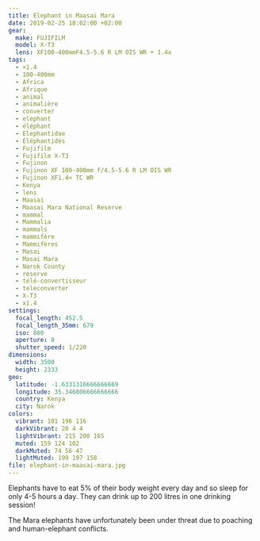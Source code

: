 ```yaml
---
title: Elephant in Maasai Mara
date: 2019-02-25 18:02:00 +02:00
gear:
  make: FUJIFILM
  model: X-T3
  lens: XF100-400mmF4.5-5.6 R LM OIS WR + 1.4x
tags:
  - ×1.4
  - 100-400mm
  - Africa
  - Afrique
  - animal
  - animalière
  - converter
  - elephant
  - éléphant
  - Elephantidae
  - Éléphantidés
  - Fujifilm
  - Fujifilm X-T3
  - Fujinon
  - Fujinon XF 100-400mm f/4.5-5.6 R LM OIS WR
  - Fujinon XF1.4× TC WR
  - Kenya
  - lens
  - Maasai
  - Maasai Mara National Reserve
  - mammal
  - Mammalia
  - mammals
  - mammifère
  - Mammifères
  - Masai
  - Masai Mara
  - Narok County
  - reserve
  - télé-convertisseur
  - teleconverter
  - X-T3
  - x1.4
settings:
  focal_length: 452.5
  focal_length_35mm: 679
  iso: 800
  aperture: 8
  shutter_speed: 1/220
dimensions:
  width: 3500
  height: 2333
geo:
  latitude: -1.6331316666666669
  longitude: 35.346806666666666
  country: Kenya
  city: Narok
colors:
  vibrant: 181 196 116
  darkVibrant: 20 4 4
  lightVibrant: 215 200 165
  muted: 159 124 102
  darkMuted: 74 56 47
  lightMuted: 199 197 158
file: elephant-in-maasai-mara.jpg
---
```


Elephants have to eat 5% of their body weight every day and so sleep for only 4-5 hours a day. They can drink up to 200 litres in one drinking session!

The Mara elephants have unfortunately been under threat due to poaching and human-elephant conflicts.
